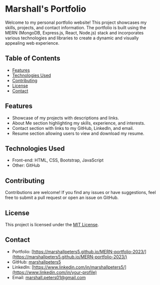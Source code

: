 # Marshall's Portfolio

Welcome to my personal portfolio website! This project showcases my skills, projects, and contact information. The portfolio is built using the MERN (MongoDB, Express.js, React, Node.js) stack and incorporates various technologies and libraries to create a dynamic and visually appealing web experience.

## Table of Contents

- [Features](#features)
- [Technologies Used](#technologies-used)
- [Contributing](#contributing)
- [License](#license)
- [Contact](#contact)

## Features

- Showcase of my projects with descriptions and links.
- About Me section highlighting my skills, experience, and interests.
- Contact section with links to my GitHub, LinkedIn, and email.
- Resume section allowing users to view and download my resume.

## Technologies Used

- Front-end: HTML, CSS, Bootstrap, JavaScript
- Other: GitHub

## Contributing

Contributions are welcome! If you find any issues or have suggestions, feel free to submit a pull request or open an issue on GitHub.

## License

This project is licensed under the [MIT License](./LICENSE).

## Contact

- Portfolio: [https://marshallpeters5.github.io/MERN-portfolio-2023/](https://marshallpeters5.github.io/MERN-portfolio-2023/)
- GitHub: [marshallpeters5](https://github.com/marshallpeters5)
- LinkedIn: [https://www.linkedin.com/in/marshallpeters5/](https://www.linkedin.com/in/your-profile)
- Email: marshall.peters01@gmail.com

